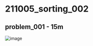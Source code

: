 # 211005_sorting_002


## problem_001 - 15m

![image](https://user-images.githubusercontent.com/88085974/135963912-38fff01a-152c-4516-95ec-59fb1e4fad74.png)
